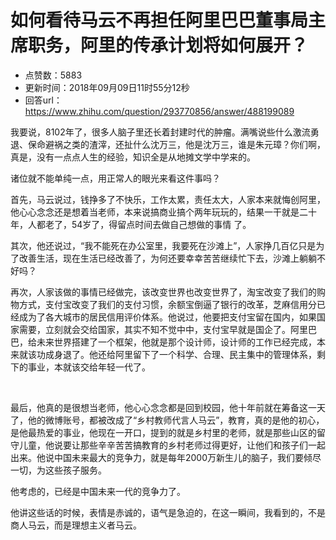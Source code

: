 # 如何看待马云不再担任阿里巴巴董事局主席职务，阿里的传承计划将如何展开？
- 点赞数：5883
- 更新时间：2018年09月09日11时55分12秒
- 回答url：https://www.zhihu.com/question/293770856/answer/488199089
<body>
 <p data-pid="l8TmJfAQ">我要说，8102年了，很多人脑子里还长着封建时代的肿瘤。满嘴说些什么激流勇退、保命避祸之类的渣滓，还扯什么沈万三，他是沈万三，谁是朱元璋？你们啊，真是，没有一点点人生的经验，知识全是从地摊文学中学来的。</p>
 <p data-pid="YT1yzkxi">诸位就不能单纯一点，用正常人的眼光来看这件事吗？</p>
 <p data-pid="ABpJmdMc">首先，马云说过，钱挣多了不快乐，工作太累，责任太大，人家本来就悔创阿里，他心心念念还是想着当老师，本来说搞商业搞个两年玩玩的，结果一干就是二十年，人都老了，54岁了，得留点时间去做自己想做的事情 了。</p>
 <p data-pid="YNB0eNG3">其次，他还说过，“我不能死在办公室里，我要死在沙滩上”，人家挣几百亿只是为了改善生活，现在生活已经改善了，为何还要幸幸苦苦继续忙下去，沙滩上躺躺不好吗？</p>
 <p data-pid="tHTNeOJb">再次，人家该做的事情已经做完，该改变世界也改变世界了，淘宝改变了我们的购物方式，支付宝改变了我们的支付习惯，余额宝倒逼了银行的改革，芝麻信用分已经成为了各大城市的居民信用评价体系。他说过，他要把支付宝留在国内，如果国家需要，立刻就会交给国家，其实不知不觉中中，支付宝早就是国企了。阿里巴巴，给未来世界搭建了一个框架，他就是那个设计师，设计师的工作已经完成，本来就该功成身退了。他还给阿里留下了一个科学、合理、民主集中的管理体系，剩下的事业，本就该交给年轻一代了。</p>
 <p class="ztext-empty-paragraph"><br></p>
 <p data-pid="6wmFqdjX">最后，他真的是很想当老师，他心心念念都是回到校园，他十年前就在筹备这一天了，他的微博账号，都被改成了“乡村教师代言人马云”，教育，真的是他的初心，是他最热爱的事业，他现在一开口，提到的就是乡村里的老师，就是那些山区的留守儿童，他说要让那些辛辛苦苦搞教育的乡村老师过得更好，让他们和孩子们一起出来。他说中国未来最大的竞争力，就是每年2000万新生儿的脑子，我们要倾尽一切，为这些孩子服务。</p>
 <p data-pid="hG0J2-Nw">他考虑的，已经是中国未来一代的竞争力了。</p>
 <p data-pid="yl5teA5n">他讲这些话的时候，表情是赤诚的，语气是急迫的，在这一瞬间，我看到的，不是商人马云，而是理想主义者马云。</p>
 <p></p>
 <p></p>
</body>